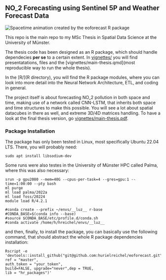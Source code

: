## NO_2 Forecasting using Sentinel 5P and Weather Forecast Data

![Spacetime animation created by the eoforecast R package](vignettes/images/spacetime-animation.gif)

This repo is the main repo to my MSc Thesis in Spatial Data Science at the University of Münster. 

The thesis code has been designed as an R package, which should handle dependecies **per se** to a certain extent. In [vignettes/](vignettes) you will find presentatations, files and the [vignettes/main-thesis.qmd](most reproducible way to run the whole thesis). 

In the [R/](R directory), you will find the R package modules, where you can look into more detail into the Neural Network Architecture, ETL, and coding in general. 

The project itself is about forecasting NO_2 pollution in both space and time, making use of a network called CNN-LSTM, that inherits both space and time structures to make this possible. You will see a lot about spatial datacubes in there as well, and extreme 3D/4D matrices handling. To have a look at the final thesis version, go [vignettes/main-thesis.pdf](here).

### Package Installation

The package has only been tested in Linux, most specifically Ubuntu 22.04 LTS. There, you will probably need:

```
sudo apt install libsodium-dev
```

Some runs were also testes in the University of Münster HPC called Palma, where this was also necessary:

```
srun -p gpu2080 --mem=40G --cpus-per-task=4 --gres=gpu:1 --time=1:00:00 --pty bash
ml purge
ml load palma/2022a
ml load foss/20224
module load R/4.2.1

#conda create --prefix ~/envs/__luz__ r-base
#CONDA_BASE=$(conda info --base)
#source $CONDA_BASE/etc/profile.d/conda.sh
#conda activate /home/h/hreichel/envs/__luz__
```

and then, finally, to install the package, you can basically use the following command, that should abstract the whole R package dependencies installation: 

```
Rscript -e 'devtools::install_github("git@github.com:hurielreichel/eoforecast.git",
ref = "master",
auth_token = "your_token",
build=FALSE, upgrade="never",dep = TRUE,
lib = "hr_packages")'
```
